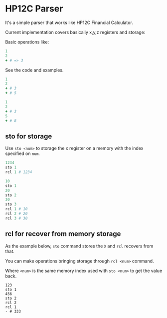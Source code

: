 # HP12C Parser

It's a simple parser that works like HP12C Financial Calculator.

Current implementation covers basically x,y,z registers and storage:

Basic operations like:

```ruby
1
2
+ # => 3
```

See the code and examples.

```ruby
1
2
+ # 3
+ # 5
```

```ruby
1
2
+ # 3
5
+ # 8
```

## sto for storage

Use `sto <num>` to storage the x register on a memory with the index specified on `num`.

```ruby
1234
sto 1
rcl 1 # 1234

10
sto 1
20
sto 2
30
sto 3
rcl 1 # 10
rcl 2 # 20
rcl 3 # 30
```

## rcl for recover from memory storage

As the example below, `sto` command stores the `X` and `rcl` recovers from that.

You can make operations bringing storage through `rcl <num>` command.

Where `<num>` is the same memory index used with `sto <num>` to get the value back.

```
123
sto 1
456
sto 2
rcl 2
rcl 1
- # 333
```
